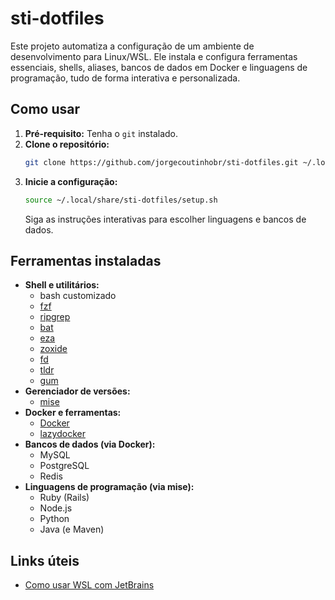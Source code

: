 # sti-dotfiles

Este projeto automatiza a configuração de um ambiente de desenvolvimento para Linux/WSL. Ele instala e configura ferramentas essenciais, shells, aliases, bancos de dados em Docker e linguagens de programação, tudo de forma interativa e personalizada.

## Como usar

1. **Pré-requisito:** Tenha o `git` instalado.
2. **Clone o repositório:**
   ```sh
   git clone https://github.com/jorgecoutinhobr/sti-dotfiles.git ~/.local/share/sti-dotfiles
   ```
3. **Inicie a configuração:**
   ```sh
   source ~/.local/share/sti-dotfiles/setup.sh
   ```
   Siga as instruções interativas para escolher linguagens e bancos de dados.

## Ferramentas instaladas

- **Shell e utilitários:**
  - bash customizado
  - [fzf](https://github.com/junegunn/fzf)
  - [ripgrep](https://github.com/BurntSushi/ripgrep)
  - [bat](https://github.com/sharkdp/bat)
  - [eza](https://github.com/eza-community/eza)
  - [zoxide](https://github.com/ajeetdsouza/zoxide)
  - [fd](https://github.com/sharkdp/fd)
  - [tldr](https://github.com/tldr-pages/tldr)
  - [gum](https://github.com/charmbracelet/gum)
- **Gerenciador de versões:**
  - [mise](https://github.com/jdx/mise)
- **Docker e ferramentas:**
  - [Docker](https://www.docker.com/)
  - [lazydocker](https://github.com/jesseduffield/lazydocker)
- **Bancos de dados (via Docker):**
  - MySQL
  - PostgreSQL
  - Redis
- **Linguagens de programação (via mise):**
  - Ruby (Rails)
  - Node.js
  - Python
  - Java (e Maven)

## Links úteis

- [Como usar WSL com JetBrains](https://www.jetbrains.com/help/idea/how-to-use-wsl-development-environment-in-product.html#create_project_for_wsl)